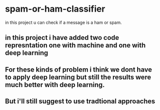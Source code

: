 # spam-or-ham-classifier
in this project u can check if a message is a ham or spam. 
## in this project i have added two code represntation one with machine and one with deep learning 
## For these kinds of problem i think we dont have to apply deep learning but still the results were much better with deep learning.
##  But i'll still suggest to use tradtional approaches 
